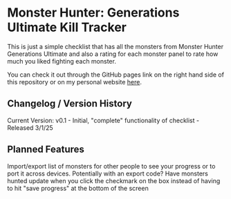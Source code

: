 # Monster Hunter: Generations Ultimate Kill Tracker

This is just a simple checklist that has all the monsters from Monster Hunter Generations Ultimate and also a rating for each monster panel to rate how much you liked fighting each monster. 

You can check it out through the GitHub pages link on the right hand side of this repository or on my personal website [here](https://gallade.xyz/mhgu-tracker/).



Changelog / Version History
---
Current Version: v0.1 - Initial, "complete" functionality of checklist - Released 3/1/25

Planned Features
---
Import/export list of monsters for other people to see your progress or to port it across devices. Potentially with an export code?
Have monsters hunted update when you click the checkmark on the box instead of having to hit "save progress" at the bottom of the screen
